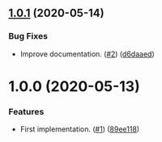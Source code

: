 ## [1.0.1](https://github.com/thenativeweb/try-catch-expression/compare/1.0.0...1.0.1) (2020-05-14)


### Bug Fixes

* Improve documentation. ([#2](https://github.com/thenativeweb/try-catch-expression/issues/2)) ([d6daaed](https://github.com/thenativeweb/try-catch-expression/commit/d6daaed773f78610aef89747ac47b7b0aca47fd5))

# 1.0.0 (2020-05-13)


### Features

* First implementation. ([#1](https://github.com/thenativeweb/try-catch-expression/issues/1)) ([89ee118](https://github.com/thenativeweb/try-catch-expression/commit/89ee118bbea2d3e913fee9e39e9f4fa34fc0d58b))

